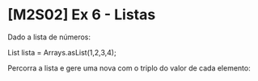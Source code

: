 # [M2S02] Ex 6 - Listas
Dado a lista de números:

List<Integer> lista = Arrays.asList(1,2,3,4);

Percorra a lista e gere uma nova com o triplo do valor de cada elemento: